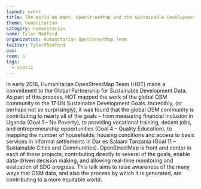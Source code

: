 ```yaml
---
layout: event
title: The World We Want. OpenStreetMap and the Sustainable Development Goals
theme: humanitarian
category: humanitarian
name: Tyler Radford
organization: Humanitarian OpenStreetMap Team
twitter: TylerSRadford
osm:
room: b
tags:
  - slot12
---
```

In early 2016, Humanitarian OpenStreetMap Team (HOT) made a commitment to the Global Partnership for Sustainable Development Data. As part of this process, HOT mapped the work of the global OSM community to the 17 UN Sustainable Development Goals. Incredibly, (or perhaps not so surprisingly), it was found that the global OSM community is contributing to nearly all of the goals – from measuring financial inclusion in Uganda (Goal 1 – No Poverty), to providing vocational training, decent jobs, and entrepreneurship opportunities (Goal 4 – Quality Education), to mapping the number of households, housing conditions and access to basic services in informal settlements in Dar es Salaam Tanzania (Goal 11 – Sustainable Cities and Communities). OpenStreetMap is front and center in each of these projects; contributing directly to several of the goals, enable data-driven decision making, and allowing real-time monitoring and evaluation of SDG progress. This talk aims to raise awareness of the many ways that OSM data, and also the process by which it is generated, are contributing to a more equitable world.
